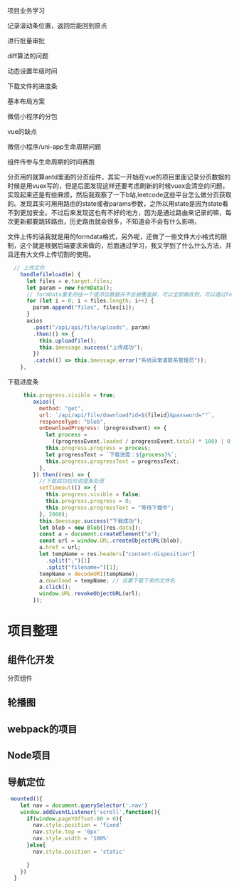 项目业务学习

记录滚动条位置，返回后能回到原点

进行批量审批

diff算法的问题

动态设置年级时间

下载文件的进度条

基本布局方案

微信小程序的分包

vue的缺点

微信小程序/uni-app生命周期问题

组件传参与生命周期的时间赛跑





分页用的就算antd里面的分页组件，其实一开始在vue的项目里面记录分页数据的时候是用vuex写的，但是后面发现这样还要考虑刷新的时候vuex会清空的问题，实现起来还是有些麻烦，然后我观察了一下b站,leetcode这些平台怎么做分页获取的。发现其实可用用路由的state或者params参数，之所以用state是因为state看不到更加安全。不过后来发现这也有不好的地方，因为是通过路由来记录的嘛，每次更新都要跳转路由，历史路由就会很多，不知道会不会有什么影响，

文件上传的话我就是用的formdata格式，另外呢，还做了一些文件大小格式的限制，这个就是根据后端要求来做的，后面通过学习，我又学到了什么什么方法，并且还有大文件上传切割的使用。

```js
  // 上传文件
    handlefileload(e) {
      let files = e.target.files;
      let param = new FormData();
      // formData重复的往一个值添加数据并不会被覆盖掉，可以全部接收到，可以通过formData.getAll('files')来查看所有插入的数据
      for (let i = 0; i < files.length; i++) {
        param.append("files", files[i]);
      }
      axios
        .post("/api/api/file/uploads", param)
        .then(() => {
          this.uploadfile();
          this.$message.success("上传成功");
        })
        .catch(() => this.$message.error("系统异常请联系管理员"));
    },
```

下载进度条

```js
     this.progress.visible = true;
        axios({
          method: "get",
          url: `/api/api/file/download?id=${fileid}&password=""`,
          responseType: "blob",
          onDownloadProgress: (progressEvent) => {
            let process =
              ((progressEvent.loaded / progressEvent.total) * 100) | 0;
            this.progress.progress = process;
            let progressText = `下载进度：${process}%`;
            this.progress.progressText = progressText;
          },
        }).then((res) => {
          //下载成功后对进度条处理
          setTimeout(() => {
            this.progress.visible = false;
            this.progress.progress = 0;
            this.progress.progressText = "等待下载中";
          }, 2000);
          this.$message.success("下载成功");
          let blob = new Blob([res.data]);
          const a = document.createElement("a");
          const url = window.URL.createObjectURL(blob);
          a.href = url;
          let tempName = res.headers["content-disposition"]
            .split(";")[1]
            .split("filename=")[1];
          tempName = decodeURI(tempName);
          a.download = tempName; // 设置下载下来的文件名
          a.click();
          window.URL.revokeObjectURL(url);
        });
```

# 项目整理

## 组件化开发

分页组件

## 轮播图

## webpack的项目

## Node项目

## 导航定位

```js
 mounted(){
    let nav = document.querySelector('.nav')
    window.addEventListener('scroll',function(){
      if(window.pageYOffset-80 > 0){
        nav.style.position = 'fixed'
        nav.style.top = '0px'
        nav.style.width = '100%'
      }else{
        nav.style.position = 'static'
        
      }
    })
  }
```

